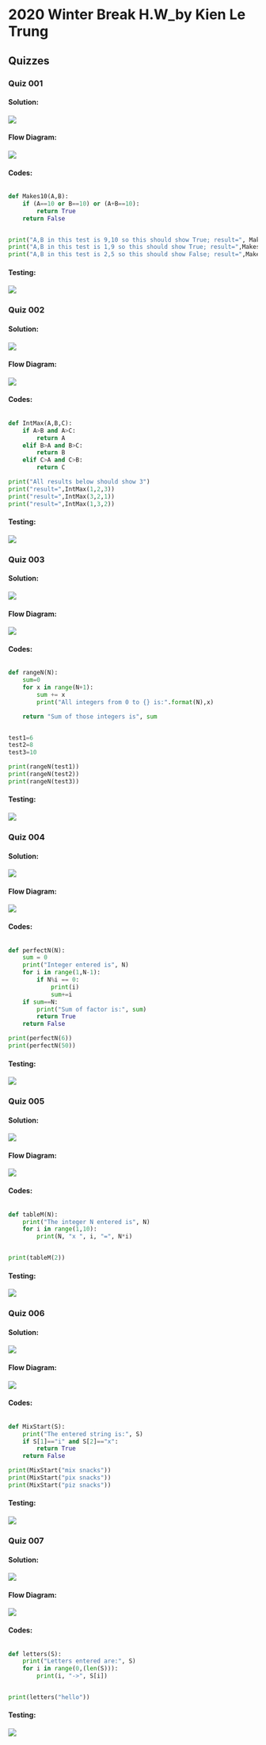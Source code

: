 # 2020 Winter Break H.W_by Kien Le Trung
## Quizzes

### Quiz 001
#### Solution:
![](https://github.com/BrightChanges/Unit-2/blob/main/IMG_7854.JPG)

#### Flow Diagram:
![](https://github.com/BrightChanges/Unit-2/blob/main/IMG_9488.JPG)

#### Codes:
```.py

def Makes10(A,B):
    if (A==10 or B==10) or (A+B==10):
        return True
    return False


print("A,B in this test is 9,10 so this should show True; result=", Makes10(9,10))
print("A,B in this test is 1,9 so this should show True; result=",Makes10(1,9))
print("A,B in this test is 2,5 so this should show False; result=",Makes10(2,5))

```


#### Testing:
![](https://github.com/BrightChanges/Unit-2/blob/main/Screen%20Shot%200002-12-23%20at%2010.09.22%20PM.png)

### Quiz 002
#### Solution:
![](https://github.com/BrightChanges/Unit-2/blob/main/IMG_7167.JPG)

#### Flow Diagram:
![](https://github.com/BrightChanges/Unit-2/blob/main/IMG_3988%202.JPG)


#### Codes:
```.py

def IntMax(A,B,C):
    if A>B and A>C:
        return A
    elif B>A and B>C:
        return B
    elif C>A and C>B:
        return C

print("All results below should show 3")
print("result=",IntMax(1,2,3))
print("result=",IntMax(3,2,1))
print("result=",IntMax(1,3,2))

```

#### Testing:
![](https://github.com/BrightChanges/Unit-2/blob/main/Screen%20Shot%200002-12-23%20at%2010.36.01%20PM.png)

### Quiz 003
#### Solution:
![](https://github.com/BrightChanges/Unit-2/blob/main/IMG_5295.JPG)

#### Flow Diagram:
![](https://github.com/BrightChanges/Unit-2/blob/main/IMG_2822.JPG)

#### Codes:
```.py

def rangeN(N):
    sum=0
    for x in range(N+1):
        sum += x
        print("All integers from 0 to {} is:".format(N),x)

    return "Sum of those integers is", sum


test1=6
test2=8
test3=10

print(rangeN(test1))
print(rangeN(test2))
print(rangeN(test3))

```


#### Testing:
![](https://github.com/BrightChanges/Unit-2/blob/main/Screen%20Shot%200002-12-23%20at%2010.54.35%20PM.png)


### Quiz 004
#### Solution:
![](https://github.com/BrightChanges/Unit-2/blob/main/IMG_9927.JPG)

#### Flow Diagram:
![](https://github.com/BrightChanges/Unit-2/blob/main/IMG_6494.JPG)

#### Codes:
```.py

def perfectN(N):
    sum = 0
    print("Integer entered is", N)
    for i in range(1,N-1):
        if N%i == 0:
            print(i)
            sum+=i
    if sum==N:
        print("Sum of factor is:", sum)
        return True
    return False

print(perfectN(6))
print(perfectN(50))

```


#### Testing:
![](https://github.com/BrightChanges/Unit-2/blob/main/Screen%20Shot%200002-12-25%20at%206.31.05%20PM.png)

### Quiz 005

#### Solution:
![](https://github.com/BrightChanges/Unit-2/blob/main/IMG_5012.JPG)

#### Flow Diagram:
![](https://github.com/BrightChanges/Unit-2/blob/main/IMG_7852.JPG)

#### Codes:
```.py

def tableM(N):
    print("The integer N entered is", N)
    for i in range(1,10):
        print(N, "x ", i, "=", N*i)


print(tableM(2))

```


#### Testing:
![](https://github.com/BrightChanges/Unit-2/blob/main/Screen%20Shot%200002-12-25%20at%206.49.42%20PM.png)

### Quiz 006

#### Solution:
![](https://github.com/BrightChanges/Unit-2/blob/main/IMG_5550.JPG)

#### Flow Diagram:
![](https://github.com/BrightChanges/Unit-2/blob/main/IMG_6731.JPG)

#### Codes:
```.py

def MixStart(S):
    print("The entered string is:", S)
    if S[1]=="i" and S[2]=="x":
        return True
    return False

print(MixStart("mix snacks"))
print(MixStart("pix snacks"))
print(MixStart("piz snacks"))

```

#### Testing:
![](https://github.com/BrightChanges/Unit-2/blob/main/Screen%20Shot%200002-12-25%20at%206.59.04%20PM.png)

### Quiz 007

#### Solution:
![](https://github.com/BrightChanges/Unit-2/blob/main/IMG_6839.JPG)

#### Flow Diagram:
![](https://github.com/BrightChanges/Unit-2/blob/main/IMG_4386.JPG)

#### Codes:
```.py

def letters(S):
    print("Letters entered are:", S)
    for i in range(0,(len(S))):
        print(i, "->", S[i])


print(letters("hello"))

```

#### Testing:
![](https://github.com/BrightChanges/Unit-2/blob/main/Screen%20Shot%200002-12-30%20at%209.17.43%20PM.png)
